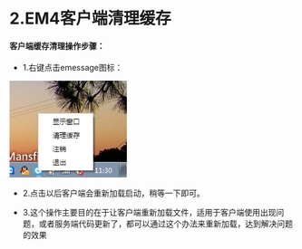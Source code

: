 # 2.EM4客户端清理缓存

#### 客户端缓存清理操作步骤：

* 1.右键点击emessage图标：<br/>

![点击清理缓存](/image/右键单击清理缓存.jpg "Title")

* 2.点击以后客户端会重新加载启动，稍等一下即可。

* 3.这个操作主要目的在于让客户端重新加载文件，适用于客户端使用出现问题，或者服务端代码更新了，都可以通过这个办法来重新加载，达到解决问题的效果

